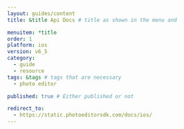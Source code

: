 ```yaml
---
layout: guides/content
title: &title Api Docs # title as shown in the menu and 

menuitem: *title
order: 1
platform: ios
version: v6_5
category: 
  - guide
  - resource
tags: &tags # tags that are necessary
  - photo editor 

published: true # Either published or not 

redirect_to: 
  - https://static.photoeditorsdk.com/docs/ios/
---
```

